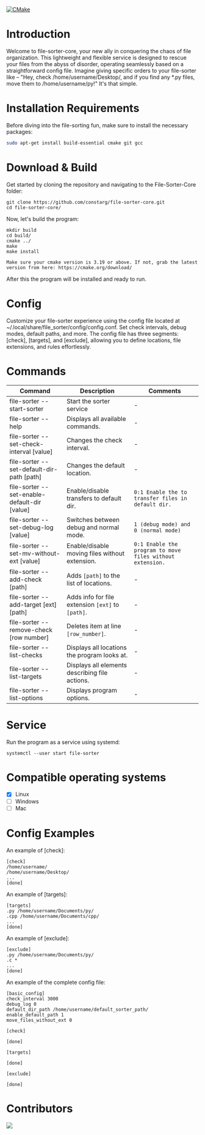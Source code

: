 [![CMake](https://github.com/constarg/File-Sorter-Core/actions/workflows/File-Sorter-Core%20Build.yml/badge.svg?branch=main)](https://github.com/constarg/File-Sorter-Core/actions/workflows/File-Sorter-Core%20Build.yml)


# Introduction

Welcome to file-sorter-core, your new ally in conquering the chaos of file organization. This lightweight and flexible service is designed to rescue your files from the abyss of disorder, operating seamlessly based on a straightforward config file. Imagine giving specific orders to your file-sorter like – "Hey, check /home/username/Desktop/, and if you find any *.py files, move them to /home/username/py!" It's that simple.

# Installation Requirements

Before diving into the file-sorting fun, make sure to install the necessary packages:

```bash
sudo apt-get install build-essential cmake git gcc
```

# Download & Build

Get started by cloning the repository and navigating to the File-Sorter-Core folder:
```
git clone https://github.com/constarg/file-sorter-core.git
cd file-sorter-core/
```
Now, let's build the program:

```
mkdir build
cd build/
cmake ../
make
make install
```

`
Make sure your cmake version is 3.19 or above. If not, grab the latest version from here: https://cmake.org/download/
`

After this the program will be installed and ready to run.

# Config
Customize your file-sorter experience using the config file located at ~/.local/share/file_sorter/config/config.conf. Set check intervals, debug modes, default paths, and more. The config file has three segments: [check], [targets], and [exclude], allowing you to define locations, file extensions, and rules effortlessly.

# Commands
Command                              | Description                                     | Comments
--------------------------------------|-------------------------------------------------|---------
file-sorter --start-sorter           | Start the sorter service                        | -
file-sorter --help                   | Displays all available commands.                | -
file-sorter --set-check-interval [value] | Changes the check interval.                  | -
file-sorter --set-default-dir-path [path] | Changes the default location.               | -
file-sorter --set-enable-default-dir [value] | Enable/disable transfers to default dir. | `0:1 Enable the to transfer files in default dir.`
file-sorter --set-debug-log [value]  | Switches between debug and normal mode.         | `1 (debug mode) and 0 (normal mode)`
file-sorter --set-mv-without-ext [value] | Enable/disable moving files without extension. | `0:1 Enable the program to move files without extension.`
file-sorter --add-check [path]        | Adds `[path]` to the list of locations.        | -
file-sorter --add-target [ext] [path] | Adds info for file extension `[ext]` to `[path]`. | -
file-sorter --remove-check [row number] | Deletes item at line `[row_number]`.         | -
file-sorter --list-checks             | Displays all locations the program looks at.    | -
file-sorter --list-targets            | Displays all elements describing file actions. | -
file-sorter --list-options            | Displays program options.                      | -

# Service
Run the program as a service using systemd:
```
systemctl --user start file-sorter
```

# Compatible operating systems

- [X] Linux
- [ ] Windows
- [ ] Mac

# Config Examples
An example of [check]:
```
[check]
/home/username/
/home/username/Desktop/
...
[done]
```

An example of [targets]:
```
[targets]
.py /home/username/Documents/py/
.cpp /home/username/Documents/cpp/
...
[done]
```

An example of [exclude]:
```
[exclude]
.py /home/username/Documents/py/
.c *
...
[done]
```

An example of the complete config file:
```
[basic_config]
check_interval 3000
debug_log 0
default_dir_path /home/username/default_sorter_path/
enable_default_path 1
move_files_without_ext 0

[check]

[done]

[targets]

[done]

[exclude]

[done]
```

# Contributors

<a href="https://github.com/constarg/file-sorter-core/graphs/contributors">
  <img src="https://contrib.rocks/image?repo=constarg/file-sorter-core" />
</a>
